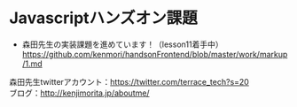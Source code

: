 # Javascriptハンズオン課題
* 森田先生の実装課題を進めています！（lesson11着手中）
https://github.com/kenmori/handsonFrontend/blob/master/work/markup/1.md


森田先生twitterアカウント：https://twitter.com/terrace_tech?s=20
<br>
ブログ：http://kenjimorita.jp/aboutme/
